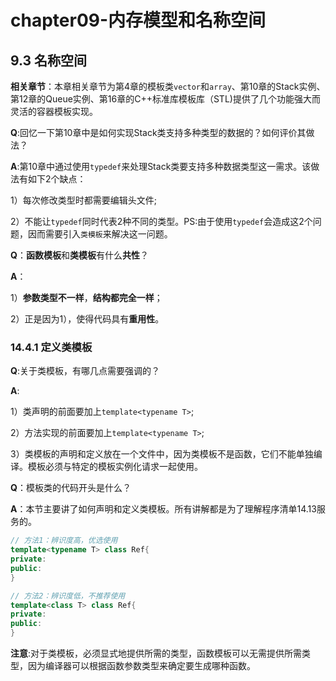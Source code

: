 # chapter09-内存模型和名称空间

## 9.3 名称空间

**相关章节**：本章相关章节为第4章的模板类`vector`和`array`、第10章的Stack实例、第12章的Queue实例、第16章的C++标准库模板库（STL)提供了几个功能强大而灵活的容器模板实现。

**Q**:回忆一下第10章中是如何实现Stack类支持多种类型的数据的？如何评价其做法？

**A**:第10章中通过使用`typedef`来处理Stack类要支持多种数据类型这一需求。该做法有如下2个缺点：

1）每次修改类型时都需要编辑头文件;

2）不能让`typedef`同时代表2种不同的类型。PS:由于使用`typedef`会造成这2个问题，因而需要引入`类模板`来解决这一问题。

**Q**：**函数模板**和**类模板**有什么**共性**？

**A**：

1）**参数类型不一样**，**结构都完全一样**；

2）正是因为1），使得代码具有**重用性**。

### 14.4.1 定义类模板

**Q**:关于类模板，有哪几点需要强调的？

**A**:

1）类声明的前面要加上`template<typename T>`;

2）方法实现的前面要加上`template<typename T>`;

3）类模板的声明和定义放在一个文件中，因为类模板不是函数，它们不能单独编译。模板必须与特定的模板实例化请求一起使用。

**Q**：模板类的代码开头是什么？

**A**：本节主要讲了如何声明和定义类模板。所有讲解都是为了理解程序清单14.13服务的。

```c++
// 方法1：辨识度高，优选使用
template<typename T> class Ref{
private:
public:
}

// 方法2：辨识度低，不推荐使用
template<class T> class Ref{
private:
public:
}
```

**注意**:对于类模板，必须显式地提供所需的类型，函数模板可以无需提供所需类型，因为编译器可以根据函数参数类型来确定要生成哪种函数。



